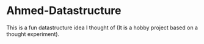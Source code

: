 # Ahmed-Datastructure

This is a fun datastructure idea I thought of (It is a hobby project based on a thought experiment).

